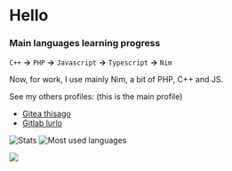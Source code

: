 # Hello

### Main languages learning progress

`C++` **->** `PHP` **->** `Javascript` **->** `Typescript` **->** `Nim`

Now, for work, I use mainly Nim, a bit of PHP, C++ and JS.

See my others profiles: (this is the main profile)
- [Gitea thisago](https://gitea.com/thisago)
- [Gitlab lurlo](https://gitlab.com/lurlo)

![Stats](https://github-readme-stats.vercel.app/api?username=thisago&show_icons=true&theme=dark#)
![Most used languages](https://github-readme-stats.vercel.app/api/top-langs/?username=thisago&theme=dark&layout=compact)

<!-- Have a great day -->

<img src="https://komarev.com/ghpvc/?username=thisago&color=grey">
